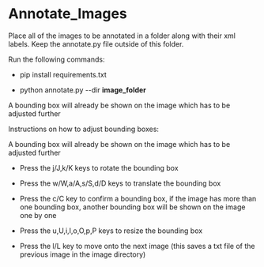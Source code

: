 # Annotate_Images
Place all of the images to be annotated in a folder along with their xml labels.
Keep the annotate.py file outside of this folder.



Run the following commands:

* pip install requirements.txt

* python annotate.py --dir **image_folder**


A bounding box will already be shown on the image which has to be adjusted further


Instructions on how to adjust bounding boxes:

A bounding box will already be shown on the image which has to be adjusted further

* Press the j/J,k/K keys to rotate the bounding box

* Press the w/W,a/A,s/S,d/D keys to translate the bounding box

* Press the c/C key to confirm a bounding box, if the image has more than one bounding box, another bounding box will be shown on the image one by one

* Press the u,U,i,I,o,O,p,P keys to resize the bounding box

* Press the l/L key to move onto the next image (this saves a txt file of the previous image in the image directory)




